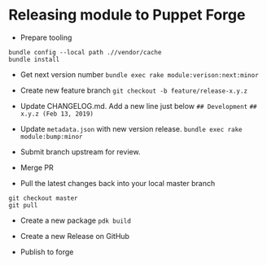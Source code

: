 # Releasing module to Puppet Forge

* Prepare tooling
```shell
bundle config --local path .//vendor/cache
bundle install
```

* Get next version number
`bundle exec rake module:verison:next:minor`

* Create new feature branch
`git checkout -b feature/release-x.y.z`

* Update CHANGELOG.md. Add a new line just below `## Development`
`## x.y.z (Feb 13, 2019) `

* Update `metadata.json` with new version release.
`bundle exec rake module:bump:minor`

* Submit branch upstream for review.
* Merge PR
* Pull the latest changes back into your local master branch
```shell
git checkout master
git pull
```

* Create a new package
`pdk build`

* Create a new Release on GitHub
* Publish to forge
